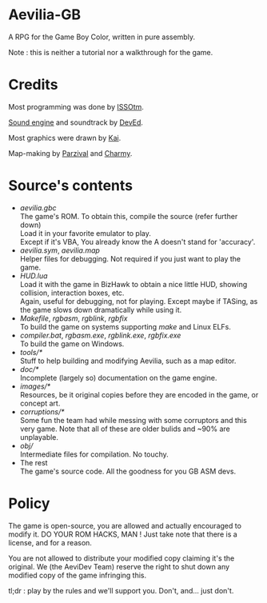 # Aevilia-GB

A RPG for the Game Boy Color, written in pure assembly.

Note : this is neither a tutorial nor a walkthrough for the game.


# Credits

Most programming was done by [ISSOtm](http://github.com/ISSOtm/).

[Sound engine](http://github.com/DevEd2/DevSound/) and soundtrack by [DevEd](http://github.com/DevEd2/).

Most graphics were drawn by [Kai](http://github.com/kaikun97).

Map-making by [Parzival](http://github.com/ParzivalWolfram/) and [Charmy](http://github.com/CharmyBee99).


# Source's contents

- _aevilia.gbc_<br/>
  The game's ROM. To obtain this, compile the source (refer further down)<br>Load it in your favorite emulator to play.<br/>
  Except if it's VBA, You already know the A doesn't stand for 'accuracy'.<br/>
- _aevilia.sym_, _aevilia.map_<br/>
  Helper files for debugging. Not required if you just want to play the game.
- _HUD.lua_<br/>
  Load it with the game in BizHawk to obtain a nice little HUD, showing collision, interaction boxes, etc.<br/>
  Again, useful for debugging, not for playing. Except maybe if TASing, as the game slows down dramatically while using it.
- _Makefile_, _rgbasm_, _rgblink_, _rgbfix_<br/>
  To build the game on systems supporting _make_ and Linux ELFs.
- _compiler.bat_, _rgbasm.exe_, _rgblink.exe_, _rgbfix.exe_<br/>
  To build the game on Windows.
- _tools/*_<br/>
  Stuff to help building and modifying Aevilia, such as a map editor.
- _doc/*_<br/>
  Incomplete (largely so) documentation on the game engine.
- _images/*_<br/>
  Resources, be it original copies before they are encoded in the game, or concept art.
- _corruptions/*_<br/>
Some fun the team had while messing with some corruptors and this very game. Note that all of these are older bulids and ~90% are unplayable.
- _obj/_<br/>
  Intermediate files for compilation. No touchy.
- The rest<br/>
  The game's source code. All the goodness for you GB ASM devs.


# Policy

The game is open-source, you are allowed and actually encouraged to modify it. DO YOUR ROM HACKS, MAN ! Just take note that there is a license, and for a reason.

You are not allowed to distribute your modified copy claiming it's the original. We (the AeviDev Team) reserve the right to shut down any modified copy of the game infringing this.

tl;dr : play by the rules and we'll support you. Don't, and... just don't.
